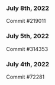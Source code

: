 ### July 8th, 2022

Commit #219011

### July 5th, 2022

Commit #314353


### July 4th, 2022

Commit #72281
